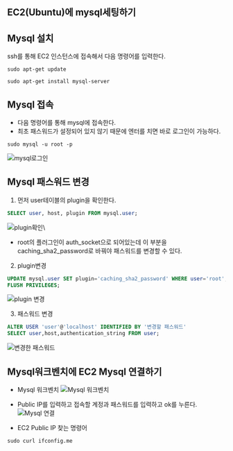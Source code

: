 ## EC2(Ubuntu)에 mysql세팅하기

## Mysql 설치
ssh를 통해 EC2 인스턴스에 접속해서 다음 명령어를 입력한다.
```
sudo apt-get update
```
```
sudo apt-get install mysql-server
```

## Mysql 접속
* 다음 명령어를 통해 mysql에 접속한다.
* 최초 패스워드가 설정되어 있지 않기 때문에 엔터를 치면 바로 로그인이 가능하다.
```
sudo mysql -u root -p
```
![mysql로그인](https://github.com/JaeyeongPark/TIL/blob/main/AWS/Mysql/img/sudo%20mysql.PNG)

## Mysql 패스워드 변경
1. 먼저 user테이블의 plugin을 확인한다.
```SQL
SELECT user, host, plugin FROM mysql.user;
```
![plugin확인](https://github.com/JaeyeongPark/TIL/blob/main/AWS/Mysql/img/mysql%20user%ED%85%8C%EC%9D%B4%EB%B8%94.PNG)\
* root의 플러그인이 auth_socket으로 되어있는데 이 부분을 caching_sha2_password로 바꿔야 패스워드를 변경할 수 있다.

2. plugin변경
```sql
UPDATE mysql.user SET plugin='caching_sha2_password' WHERE user='root';
FLUSH PRIVILEGES;
```
![plugin 변경](https://github.com/JaeyeongPark/TIL/blob/main/AWS/Mysql/img/plugin%EB%B3%80%EA%B2%BD.PNG)

3. 패스워드 변경
```sql
ALTER USER 'user'@'localhost' IDENTIFIED BY '변경할 패스워드'
SELECT user,host,authentication_string FROM user;
```
![변경한 패스워드](https://github.com/JaeyeongPark/TIL/blob/main/AWS/Mysql/img/root%ED%8C%A8%EC%8A%A4%EC%9B%8C%EB%93%9C%20%EC%83%81%ED%83%9C.PNG)



## Mysql워크벤치에 EC2 Mysql 연결하기 
* Mysql 워크벤치
![Mysql 워크벤치](https://github.com/JaeyeongPark/TIL/blob/main/AWS/Mysql/img/%EC%9B%8C%ED%81%AC%EB%B2%A4%EC%B9%98.PNG)
* Public IP를 입력하고 접속할 계정과 패스워드를 입력하고 ok를 누른다.
![Mysql 연결](https://github.com/JaeyeongPark/TIL/blob/main/AWS/Mysql/img/%EC%9B%8C%ED%81%AC%EB%B2%A4%EC%B9%98%20%EC%97%B0%EA%B2%B0.PNG)

* EC2 Public IP 찾는 명령어
```
sudo curl ifconfig.me
```
